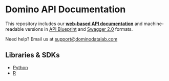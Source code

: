 # Domino API Documentation

This repository includes our [**web-based API documentation**](https://dominodatalab.github.io/api-docs) and machine-readable versions in [API Blueprint](api_blueprint.apib) and [Swagger 2.0](swagger_2.0.json) formats.

Need help? Email us at support@dominodatalab.com

## Libraries & SDKs

* [Python](https://github.com/dominodatalab/python-domino)
* [R](https://github.com/dominodatalab/r-package)